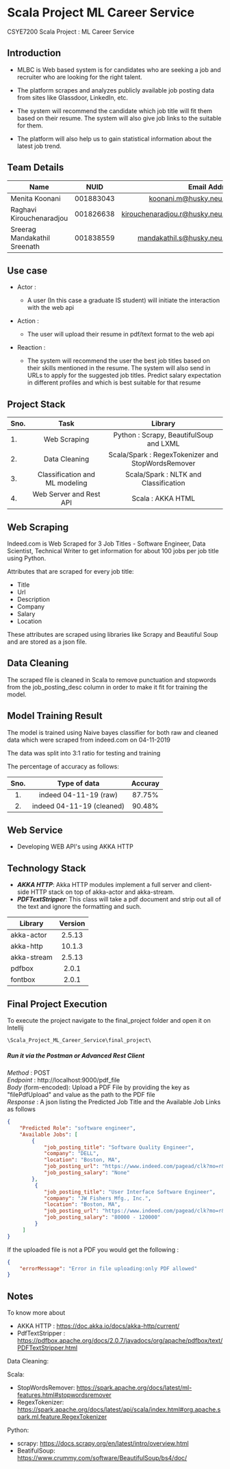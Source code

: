 # Scala Project ML Career Service
CSYE7200 Scala Project : ML Career Service

## Introduction
-   MLBC is Web based system is for candidates who are seeking a job and recruiter who are looking for the right talent.
    
-   The platform scrapes and analyzes publicly available job posting data from sites like Glassdoor, LinkedIn, etc.
    
-   The system will recommend the candidate which job title will fit them based on their resume. The system will also give job links to the suitable for them.
    
-   The platform will also help us to gain statistical information about the latest job trend.

## Team Details

| Name| NUID| Email Address|
| ------------- |:-------------:| -----:|
| Menita Koonani    | 001883043 |[koonani.m@husky.neu.edu](mailto:koonani.m@husky.neu.edu) |
| Raghavi Kirouchenaradjou     | 001826638|   [kirouchenaradjou.r@husky.neu.edu](mailto:kirouchenaradjou.r@husky.neu.edu) |
| Sreerag Mandakathil Sreenath | 001838559      |    [mandakathil.s@husky.neu.edu](mailto:mandakathil.s@husky.neu.edu) |

## Use case

-   Actor :
    

	-  A user (In this case a graduate IS student) will initiate the interaction with the web api
    

-   Action :
    

	 - The user will upload their resume in pdf/text format to the web api
    

-   Reaction :
    

	- The system will recommend the user the best job titles based on their skills mentioned in the resume. The system will also send in URLs to apply for the suggested job titles. Predict salary expectation in different profiles and which is best suitable for that resume

## Project Stack

| Sno.| Task                          | Library						 |
| --- |:-----------------------------:|:------------------------------------------------:|
| 1.  | Web Scraping                  |Python : Scrapy, BeautifulSoup and LXML 	 |
| 2.  | Data Cleaning                 |Scala/Spark : RegexTokenizer and StopWordsRemover |
| 3.  | Classification and ML modeling|Scala/Spark : NLTK and Classification     	 |
| 4.  | Web Server and Rest API       |Scala : AKKA HTML                         	 |

## Web Scraping
Indeed.com is Web Scraped for 3 Job Titles - Software Engineer, Data Scientist, Technical Writer to get information for about 100 jobs per job title using Python.

Attributes that are scraped for every job title:
 - Title
 - Url
 - Description
 - Company
 - Salary
 - Location

These attributes are scraped using libraries like Scrapy and Beautiful Soup and are stored as a json file.

## Data Cleaning
The scraped file is cleaned in Scala to remove punctuation and stopwords from the job_posting_desc column in order to make it fit for training the model.

## Model Training Result
The model is trained using Naive bayes classifier for both raw and cleaned data which were scraped from indeed.com on 04-11-2019

The data was split into 3:1 ratio for testing and training 

The percentage of accuracy as follows:

| Sno. | Type of data              | Accuray |
|:----:|:-------------------------:|:-------:|
| 1.   | indeed 04-11-19 (raw)     |  87.75% |
| 2.   | indeed 04-11-19 (cleaned) |  90.48% |

## Web Service
- Developing WEB API's using AKKA HTTP

## Technology Stack

- **_AKKA HTTP_**: Akka HTTP modules implement a full server and client-side HTTP stack on top of akka-actor and akka-stream.
- **_PDFTextStripper_**: This class will take a pdf document and strip out all of the text and ignore the formatting and such.

| Library              | Version | 
| ---------------------|:-------:|
| akka-actor           | 2.5.13  |
| akka-http            | 10.1.3  |
| akka-stream          | 2.5.13  |
| pdfbox               | 2.0.1   |
| fontbox              | 2.0.1   |


## Final Project Execution

To execute the project navigate to the final_project folder and open it on Intellij

```
\Scala_Project_ML_Career_Service\final_project\
```
##### Run it via the Postman or Advanced Rest Client

_Method_ : POST <br>
_Endpoint_ : http://localhost:9000/pdf_file <br>
_Body_ (form-encoded): Upload a PDF File by providing the key as "filePdfUpload" and value as the path to the PDF file <br>
_Response_ : A json listing the Predicted Job Title and the Available Job Links as follows <br>
```json
{
    "Predicted Role": "software engineer",
    "Available Jobs": [
        {
            "job_posting_title": "Software Quality Engineer",
            "company": "DELL",
            "location": "Boston, MA",
            "job_posting_url": "https://www.indeed.com/pagead/clk?mo=r&ad=-6NYlbfkN0DhVAxkc_TxySVbUOs6bxWYWOfhmDTNcVTjFFBAY1FXZ_f-lnuRL7vGmhrcjkjTSE3fin6ve_ms4_9mScuaceMLDlH5RM-fUHmHxZE5PndrOse_GkPZwuCVyi6uzk699vmQcNe663vhzNZYMDTKXCuX_SXq9blbeu-m_sPFggUQmSJ3v2d4J7fnz01fJbN01w-4bzs4qhEzv8nkSkWNqEwrSGidIZ4UO13FjMoRpSx5MCV6FY8nm0BD3WFo6ZkQjgkPxQ4F4_N8f-MKYhPbXYZZmB0dwoVPXx02RGboZ7Ar7vzZtO8Lza-DXlpN05wt-_4ghGoPuQe6TKMc4NBW8q4mIDORxZ-dUoVWA76HFzHSSMDBlBWlT5fVyILzmdm7FEoPlA_waWP3GgMYUwRaqm204uEfvZJ3Osdb8u9BnQp4cw==&vjs=3&p=9&fvj=1",
            "job_posting_salary": "None"
        },
         {
            "job_posting_title": "User Interface Software Engineer",
            "company": "JW Fishers Mfg., Inc.",
            "location": "Boston, MA",
            "job_posting_url": "https://www.indeed.com/pagead/clk?mo=r&ad=-6NYlbfkN0DhVAxkc_TxySVbUOs6bxWYWOfhmDTNcVTjFFBAY1FXZ_f-lnuRL7vGmhrcjkjTSE3fin6ve_ms4_9mScuaceMLDlH5RM-fUHmHxZE5PndrOse_GkPZwuCVyi6uzk699vmQcNe663vhzNZYMDTKXCuX_SXq9blbeu-m_sPFggUQmSJ3v2d4J7fnz01fJbN01w-4bzs4qhEzv8nkSkWNqEwrSGidIZ4UO13FjMoRpSx5MCV6FY8nm0BD3WFo6ZkQjgkPxQ4F4_N8f-MKYhPbXYZZmB0dwoVPXx02RGboZ7Ar7vzZtO8Lza-DXlpN05wt-_4ghGoPuQe6TKMc4NBW8q4mIDORxZ-dUoVWA76HFzHSSMDBlBWlT5fVyILzmdm7FEoPlA_waWP3GgMYUwRaqm204uEfvZJ3Osdb8u9BnQp4cw==&vjs=3&p=9&fvj=1",
            "job_posting_salary": "80000 - 120000"
         }
     ]
}
```
If the uploaded file is not a PDF you would get the following :
```json
{
    "errorMessage": "Error in file uploading:only PDF allowed"
}
```

## Notes
To know more about 
- AKKA HTTP : https://doc.akka.io/docs/akka-http/current/
- PdfTextStripper : https://pdfbox.apache.org/docs/2.0.7/javadocs/org/apache/pdfbox/text/PDFTextStripper.html

Data Cleaning:

Scala:
- StopWordsRemover: https://spark.apache.org/docs/latest/ml-features.html#stopwordsremover
- RegexTokenizer: https://spark.apache.org/docs/latest/api/scala/index.html#org.apache.spark.ml.feature.RegexTokenizer

Python:
- scrapy: https://docs.scrapy.org/en/latest/intro/overview.html
- BeatifulSoup: https://www.crummy.com/software/BeautifulSoup/bs4/doc/
